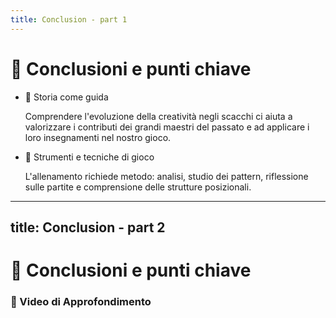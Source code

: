 ```yaml
---
title: Conclusion - part 1
---
```


# 🔑 Conclusioni e punti chiave

<div class="mt-6 text-left">
  <div class="grid grid-cols-2 gap-6">
    <div>
      <ul class="space-y-4">
        <li>
          <span class="font-semibold">📜 Storia come guida</span>
          <p class="mt-1 text-sm text-gray-500">
            Comprendere l'evoluzione della creatività negli scacchi ci aiuta a valorizzare i contributi dei grandi maestri del passato e ad applicare i loro insegnamenti nel nostro gioco.
          </p>
        </li>
      </ul>
    </div>
    <div>
      <ul class="space-y-4">
        <li>
          <span class="font-semibold">🧠 Strumenti e tecniche di gioco</span>
          <p class="mt-1 text-sm text-gray-500">
            L'allenamento richiede metodo: analisi, studio dei pattern, riflessione sulle partite e comprensione delle strutture posizionali.
          </p>
        </li>
      </ul>
    </div>
  </div>
</div>

<Footer />

---
title: Conclusion - part 2
---

# 🔑 Conclusioni e punti chiave

<div class="mt-6">
  <h3 class="text-lg font-semibold text-gray-800 dark:text-white">🎥 Video di Approfondimento</h3>
  <div class="grid grid-cols-2 gap-4 items-center justify-items-center mt-12">
    <Youtube id="eC1BAcOzHyY" class="w-full aspect-video rounded-lg shadow-md" />
    <Youtube id="5eW6Eagr9XA?start=108" class="w-full aspect-video rounded-lg shadow-md" />
  </div>
</div>

<Footer />
